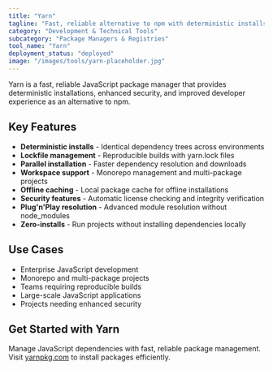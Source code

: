 ```yaml
---
title: "Yarn"
tagline: "Fast, reliable alternative to npm with deterministic installs"
category: "Development & Technical Tools"
subcategory: "Package Managers & Registries"
tool_name: "Yarn"
deployment_status: "deployed"
image: "/images/tools/yarn-placeholder.jpg"
---
```

Yarn is a fast, reliable JavaScript package manager that provides deterministic installations, enhanced security, and improved developer experience as an alternative to npm.

## Key Features

- **Deterministic installs** - Identical dependency trees across environments
- **Lockfile management** - Reproducible builds with yarn.lock files
- **Parallel installation** - Faster dependency resolution and downloads
- **Workspace support** - Monorepo management and multi-package projects
- **Offline caching** - Local package cache for offline installations
- **Security features** - Automatic license checking and integrity verification
- **Plug'n'Play resolution** - Advanced module resolution without node_modules
- **Zero-installs** - Run projects without installing dependencies locally

## Use Cases

- Enterprise JavaScript development
- Monorepo and multi-package projects
- Teams requiring reproducible builds
- Large-scale JavaScript applications
- Projects needing enhanced security

## Get Started with Yarn

Manage JavaScript dependencies with fast, reliable package management. Visit [yarnpkg.com](https://yarnpkg.com) to install packages efficiently.